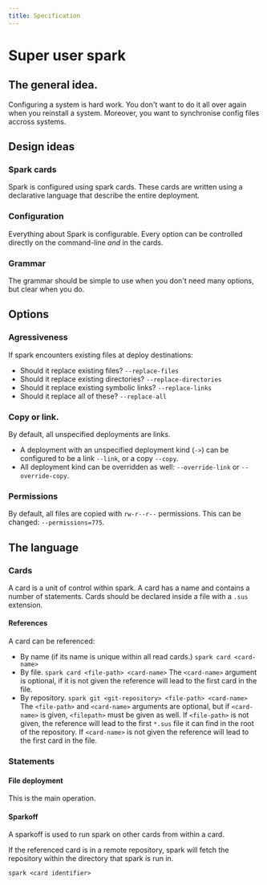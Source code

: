 ```yaml
---
title: Specification
---
```

# Super user spark
## The general idea.
Configuring a system is hard work.
You don't want to do it all over again when you reinstall a system.
Moreover, you want to synchronise config files accross systems.


## Design ideas
### Spark cards
Spark is configured using spark cards.
These cards are written using a declarative language that describe the entire deployment.

### Configuration
Everything about Spark is configurable.
Every option can be controlled directly on the command-line *and* in the cards.

### Grammar
The grammar should be simple to use when you don't need many options, but clear when you do.


## Options
### Agressiveness
If spark encounters existing files at deploy destinations:

- Should it replace existing files? `--replace-files`
- Should it replace existing directories? `--replace-directories`
- Should it replace existing symbolic links? `--replace-links`
- Should it replace all of these? `--replace-all`

### Copy or link.
By default, all unspecified deployments are links.

- A deployment with an unspecified deployment kind (`->`) can be configured to be a link `--link`, or a copy `--copy`.
- All deployment kind can be overridden as well: `--override-link` or `--override-copy`.

### Permissions
By default, all files are copied with `rw-r--r--` permissions.
This can be changed: `--permissions=775`.


## The language
### Cards
A card is a unit of control within spark.
A card has a name and contains a number of statements.
Cards should be declared inside a file with a `.sus` extension.

#### References
A card can be referenced:

- By name (if its name is unique within all read cards.)
`spark card <card-name>`
- By file.
`spark card <file-path> <card-name>`
The `<card-name>` argument is optional, if it is not given the reference will lead to the first card in the file.
- By repository.
`spark git <git-repository> <file-path> <card-name>`
The `<file-path>` and `<card-name>` arguments are optional, but if `<card-name>` is given, `<filepath>` must be given as well.
If `<file-path>` is not given, the reference will lead to the first `*.sus` file it can find in the root of the repository.
If `<card-name>` is not given the reference will lead to the first card in the file.


### Statements
#### File deployment
This is the main operation.

#### Sparkoff
A sparkoff is used to run spark on other cards from within a card.

If the referenced card is in a remote repository, spark will fetch the repository within the directory that spark is run in.

`spark <card identifier>`
